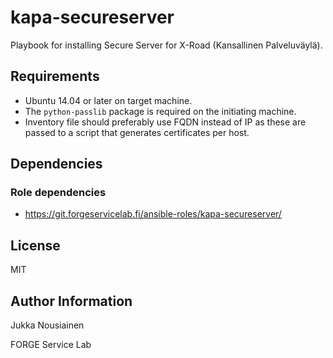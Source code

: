 kapa-secureserver
=========

Playbook for installing Secure Server for X-Road (Kansallinen Palveluväylä).

Requirements
------------

- Ubuntu 14.04 or later on target machine.
- The `python-passlib` package is required on the initiating machine.
- Inventory file should preferably use FQDN instead of IP as these are passed to
  a script that generates certificates per host.

Dependencies
------------

### Role dependencies

- https://git.forgeservicelab.fi/ansible-roles/kapa-secureserver/

License
-------

MIT

Author Information
------------------

Jukka Nousiainen

FORGE Service Lab
